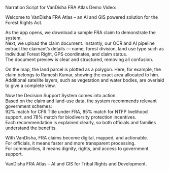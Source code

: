 Narration Script for VanDisha FRA Atlas Demo Video:

Welcome to VanDisha FRA Atlas – an AI and GIS powered solution for the Forest Rights Act.

As the app opens, we download a sample FRA claim to demonstrate the system.  
Next, we upload the claim document. Instantly, our OCR and AI pipeline extract the claimant’s details — name, forest division, land use type such as Individual Forest Right, GPS coordinates, and claim status.  
The document preview is clear and structured, removing all confusion.

On the map, the land parcel is plotted as a polygon. Here, for example, the claim belongs to Ramesh Kumar, showing the exact area allocated to him.  
Additional satellite layers, such as vegetation and water bodies, are overlaid to give a complete view.

Now the Decision Support System comes into action.  
Based on the claim and land-use data, the system recommends relevant government schemes:  
92% match for CFR Title under FRA, 85% match for NTFP livelihood support, and 78% match for biodiversity protection incentives.  
Each recommendation is explained clearly, so both officials and families understand the benefits.

With VanDisha, FRA claims become digital, mapped, and actionable.  
For officials, it means faster and more transparent processing.  
For communities, it means dignity, rights, and access to government support.

VanDisha FRA Atlas – AI and GIS for Tribal Rights and Development.
